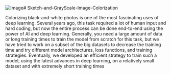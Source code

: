![image](https://github.com/ajaynirmal22/Sketch-and-GrayScale-Image-Colorization/assets/100990154/67c7ea53-10c9-464c-81b6-c69deeeb102a)# Sketch-and-GrayScale-Image-Colorization

Colorizing black-and-white photos is one of the most fascinating uses of deep learning. Several years
ago, this task required a lot of human input and hard coding, but now the entire process can be done
end-to-end using the power of AI and deep learning. Generally, you need a large amount of data or
long training times to train the model from scratch for this task, but we have tried to work on a subset
of the big datasets to decrease the training time and try different model architectures, loss functions,
and training strategies. Eventually, we developed an efficient strategy to train such a model, using the
latest advances in deep learning, on a relatively small dataset and with extremely short training times

